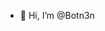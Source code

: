 - 👋 Hi, I’m @Botn3n


<!---
Botn3n/Botn3n is a ✨ special ✨ repository because its `README.md` (this file) appears on your GitHub profile.
You can click the Preview link to take a look at your changes.
--->
